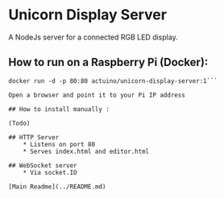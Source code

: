 # Unicorn Display Server
A NodeJs server for a connected RGB LED display.

## How to run on a Raspberry Pi (Docker):
```docker pull actuino/unicorn-display-server:1
docker run -d -p 80:80 actuino/unicorn-display-server:1```

Open a browser and point it to your Pi IP address

## How to install manually :

(Todo)

## HTTP Server
    * Listens on port 80
    * Serves index.html and editor.html

## WebSocket server
    * Via socket.IO
    
[Main Readme](../README.md)
    
